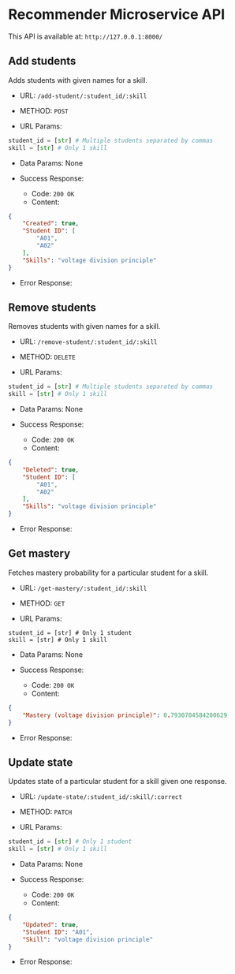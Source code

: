 # Recommender Microservice API

This API is available at: `http://127.0.0.1:8000/`

## Add students

Adds students with given names for a skill.

- URL: `/add-student/:student_id/:skill`

- METHOD: `POST`

- URL Params:  
```python
student_id = [str] # Multiple students separated by commas
skill = [str] # Only 1 skill
```

- Data Params:
None

- Success Response:  
    - Code: `200 OK`
    - Content:
```json
{
    "Created": true,
    "Student ID": [
        "A01",
        "A02"
    ],
    "Skills": "voltage division principle"
}
```

- Error Response:


## Remove students

Removes students with given names for a skill.

- URL: `/remove-student/:student_id/:skill`

- METHOD: `DELETE`

- URL Params:
```python
student_id = [str] # Multiple students separated by commas
skill = [str] # Only 1 skill
```

- Data Params:
None

- Success Response:
    - Code: `200 OK`
    - Content:
```json
{
    "Deleted": true,
    "Student ID": [
        "A01",
        "A02"
    ],
    "Skills": "voltage division principle"
}
```

- Error Response:

## Get mastery

Fetches mastery probability for a particular student for a skill.

- URL: `/get-mastery/:student_id/:skill`

- METHOD: `GET`

- URL Params:
```
student_id = [str] # Only 1 student
skill = [str] # Only 1 skill
```

- Data Params:
None

- Success Response:
    - Code: `200 OK`
    - Content:
```json
{
    "Mastery (voltage division principle)": 0.7930704584200629
}
```

- Error Response:

## Update state

Updates state of a particular student for a skill given one response.

- URL: `/update-state/:student_id/:skill/:correct`

- METHOD: `PATCH`

- URL Params:
```python
student_id = [str] # Only 1 student
skill = [str] # Only 1 skill
```

- Data Params:
None

- Success Response:
    - Code: `200 OK`
    - Content:
```json
{
    "Updated": true,
    "Student ID": "A01",
    "Skill": "voltage division principle"
}
```

- Error Response:
